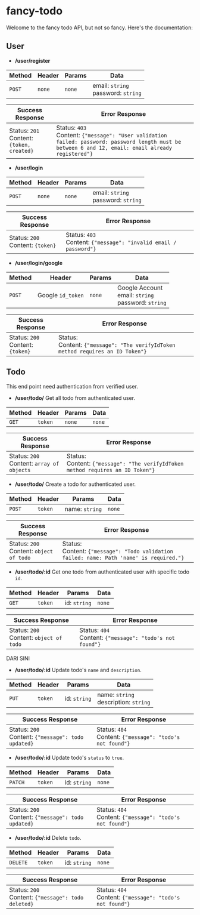 # fancy-todo

Welcome to the fancy todo API, but not so fancy. Here's the documentation:

## User

- **/user/register**

Method | Header | Params | Data |
--- | --- | --- | --- 
`POST` | `none` | `none` | email: `string` <br> password: `string` 

Success Response | Error Response
--- | ---
Status: `201` <br> Content: `{token, created}` | Status: `403` <br> Content: `{"message": "User validation failed: password: password length must be between 6 and 12, email: email already registered"}`


- **/user/login**

Method | Header | Params | Data |
--- | --- | --- | --- 
`POST` | `none` | `none` | email: `string` <br> password: `string` 

Success Response | Error Response
--- | ---
Status: `200` <br> Content: `{token}` | Status: `403` <br> Content: `{"message": "invalid email / password"}`


- **/user/login/google**

Method | Header | Params | Data |
--- | --- | --- | --- 
`POST` | Google `id_token` | `none` | Google Account <br> email: `string` <br> password: `string` 

Success Response | Error Response
--- | ---
Status: `200` <br> Content: `{token}` | Status: <br> Content: `{"message": "The verifyIdToken method requires an ID Token"}`


## Todo
This end point need authentication from verified user.

- **/user/todo/**
Get all todo from authenticated user.

Method | Header | Params | Data |
--- | --- | --- | --- 
`GET` | `token` | `none` | `none`

Success Response | Error Response
--- | ---
Status: `200` <br> Content: `array of objects` | Status: <br> Content: `{"message": "The verifyIdToken method requires an ID Token"}`

- **/user/todo/**
Create a todo for authenticated user.

Method | Header | Params | Data |
--- | --- | --- | --- 
`POST` | `token` | name: `string` | `none`

Success Response | Error Response
--- | ---
Status: `200` <br> Content: `object of todo` | Status: <br> Content: `{"message": "Todo validation failed: name: Path 'name' is required."}`

- **/user/todo/:id**
Get one todo from authenticated user with specific todo `id`.

Method | Header | Params | Data |
--- | --- | --- | --- 
`GET` | `token` | id: `string` | `none`

Success Response | Error Response
--- | ---
Status: `200` <br> Content: `object of todo` | Status: `404` <br> Content: `{"message": "todo's not found"}`


DARI SINI

- **/user/todo/:id**
Update todo's `name` and `description`.

Method | Header | Params | Data |
--- | --- | --- | --- 
`PUT` | `token` | id: `string` | name: `string` <br> description: `string`

Success Response | Error Response
--- | ---
Status: `200` <br> Content: `{"message": todo updated}` | Status: `404` <br> Content: `{"message": "todo's not found"}`


- **/user/todo/:id**
Update todo's `status` to `true`.

Method | Header | Params | Data |
--- | --- | --- | --- 
`PATCH` | `token` | id: `string` | `none`

Success Response | Error Response
--- | ---
Status: `200` <br> Content: `{"message": todo updated}` | Status: `404` <br> Content: `{"message": "todo's not found"}`


- **/user/todo/:id**
Delete `todo`.

Method | Header | Params | Data |
--- | --- | --- | --- 
`DELETE` | `token` | id: `string` | `none`

Success Response | Error Response
--- | ---
Status: `200` <br> Content: `{"message": todo deleted}` | Status: `404` <br> Content: `{"message": "todo's not found"}`